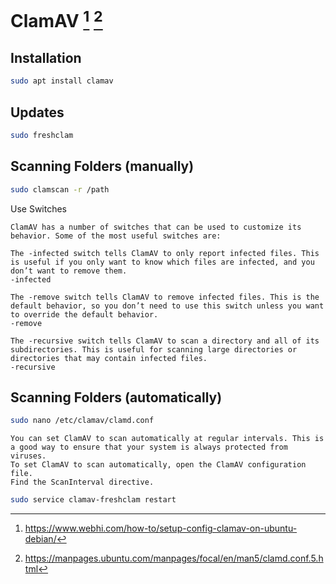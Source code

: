 # ClamAV [^1] [^2]

## Installation

```bash
sudo apt install clamav
```

## Updates

```bash
sudo freshclam
```

## Scanning Folders (manually)

```bash
sudo clamscan -r /path
```

Use Switches

```
ClamAV has a number of switches that can be used to customize its behavior. Some of the most useful switches are:

The -infected switch tells ClamAV to only report infected files. This is useful if you only want to know which files are infected, and you don’t want to remove them.
-infected

The -remove switch tells ClamAV to remove infected files. This is the default behavior, so you don’t need to use this switch unless you want to override the default behavior.
-remove

The -recursive switch tells ClamAV to scan a directory and all of its subdirectories. This is useful for scanning large directories or directories that may contain infected files.
-recursive
```

## Scanning Folders (automatically)

```bash
sudo nano /etc/clamav/clamd.conf
```

```
You can set ClamAV to scan automatically at regular intervals. This is a good way to ensure that your system is always protected from viruses.
To set ClamAV to scan automatically, open the ClamAV configuration file.
Find the ScanInterval directive.
```

```bash
sudo service clamav-freshclam restart
```

[^1]: https://www.webhi.com/how-to/setup-config-clamav-on-ubuntu-debian/
[^2]: https://manpages.ubuntu.com/manpages/focal/en/man5/clamd.conf.5.html
